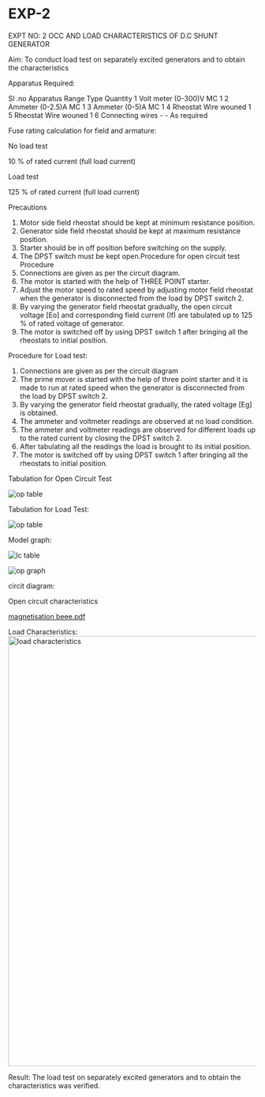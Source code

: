 # EXP-2
EXPT NO: 2 OCC AND LOAD CHARACTERISTICS OF D.C SHUNT GENERATOR

Aim:
To conduct load test on separately excited generators and to obtain the characteristics

Apparatus Required:

Sl .no	Apparatus	Range	Type	Quantity
1	Volt meter	(0-300)V	MC	1
2	Ammeter	(0-2.5)A	MC	1
3	Ammeter	(0-5)A	MC	1
4	Rheostat		Wire wouned	1
5	Rheostat		Wire wouned	1
6	Connecting wires	-	-	As required

Fuse rating calculation for field and armature:

No load test

10 % of rated current (full load current)

Load test

125 % of rated current (full load current)

Precautions

1.   Motor side field rheostat should be kept at minimum resistance position.
2.   Generator side field rheostat should be kept at maximum resistance position.
3.   Starter should be in off position before switching on the supply.
4.   The DPST switch must be kept open.Procedure for open circuit test
Procedure
1.   Connections are given as per the circuit diagram.
2.   The motor is started with the help of THREE POINT starter.
3.   Adjust the motor speed to rated speed by adjusting motor field rheostat when the generator is disconnected from the load by DPST switch 2.
4.   By  varying  the  generator  field  rheostat  gradually,  the  open  circuit  voltage  [Eo]  and corresponding field current (If) are tabulated up to 125 % of rated voltage of generator.
5.   The motor is switched off by using DPST switch 1 after bringing all the rheostats to initial position.

Procedure for Load test:

1.   Connections are given as per the circuit diagram
2.   The prime mover is started with the help of three point starter and it is made to run at rated speed when the generator is disconnected from the load by DPST switch 2.
3.   By varying the generator field rheostat gradually, the rated voltage [Eg] is obtained.
4.   The ammeter and voltmeter readings are observed at no load condition.
5.   The ammeter and voltmeter readings are observed for different loads up to the rated current by closing the DPST switch 2.
6.   After tabulating all the readings the load is brought to its initial position.
7.   The motor is switched off by using DPST switch 1 after bringing all the rheostats to initial position.

Tabulation for Open Circuit Test

![op table](https://github.com/user-attachments/assets/944fab4b-1648-403d-959a-d9f502ac9501)

Tabulation for Load Test:

![op table](https://github.com/user-attachments/assets/f97f0a63-7f63-406e-8884-d2a95cd9cbc9)

Model graph:

![lc table](https://github.com/user-attachments/assets/d66b4d1b-6c14-4e4b-affb-2a4ccd335fb6)


![op graph](https://github.com/user-attachments/assets/f333da8d-31d1-463b-bfb2-20c64f27a9cc)

circit diagram:

Open circuit characteristics

[magnetisation beee.pdf](https://github.com/user-attachments/files/22963641/magnetisation.beee.pdf)
  
Load Characteristics:
<img width="1095" height="870" alt="load characteristics" src="https://github.com/user-attachments/assets/0115ddeb-60fd-46ab-9af1-4290419b3b97" />
 
Result:
The load test on separately excited generators and to obtain the characteristics was verified.
